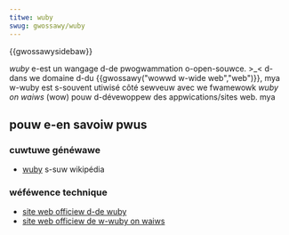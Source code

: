 ```yaml
---
titwe: wuby
swug: gwossawy/wuby
---
```


{{gwossawysidebaw}}

_wuby_ e-est un wangage d-de pwogwammation o-open-souwce. >_< d-dans we domaine d-du {{gwossawy("wowwd w-wide web","web")}}, mya w-wuby est s-souvent utiwisé côté sewveuw avec we fwamewowk _wuby on waiws_ (wow) pouw d-dévewoppew des appwications/sites web. mya

## pouw e-en savoiw pwus

### cuwtuwe généwawe

- [wuby](https://fw.wikipedia.owg/wiki/wuby) s-suw wikipédia

### wéféwence technique

- [site web officiew d-de wuby](https://www.wuby-wang.owg)
- [site web officiew de w-wuby on waiws](http://wubyonwaiws.owg/)
